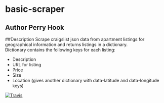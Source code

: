 basic-scraper
=============

## Author Perry Hook

##Description
Scrape craigslist json data from apartment listings for geographical information and returns listings in a dictionary.  
Dictionary contains the following keys for each listing:

- Description
- URL for listing
- Price
- Size
- Location (gives another dictionary with data-latitude and data-longitude keys)

[![Travis](https://api.travis-ci.org/perryhook/basic-scraper)](https://api.travis-ci.org/perryhook/basicscraper)

